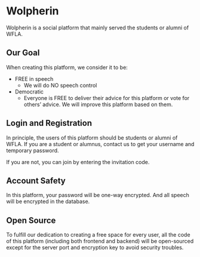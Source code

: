 # Wolpherin

Wolpherin is a social platform that mainly served the students or alumni of WFLA.

## Our Goal

When creating this platform, we consider it to be: 

- FREE in speech
  - We will do NO speech control
- Democratic
  - Everyone is FREE to deliver their advice for this platform or vote for others’ advice. We will improve this platform based on them.

## Login and Registration

In principle, the users of this platform should be students or alumni of WFLA. If you are a student or alumnus, contact us to get your username and temporary password.

If you are not, you can join by entering the invitation code.

## Account Safety

In this platform, your password will be one-way encrypted. And all speech will be encrypted in the database.

## Open Source

To fulfill our dedication to creating a free space for every user, all the code of this platform (including both frontend and backend) will be open-sourced except for the server port and encryption key to avoid security troubles.

